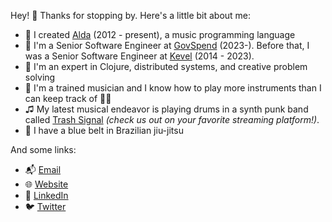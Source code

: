 Hey! 👋 Thanks for stopping by. Here's a little bit about me:

* 🎼 I created [Alda] (2012 - present), a music programming language
* 💼 I'm a Senior Software Engineer at [GovSpend] (2023-). Before that, I was a
  Senior Software Engineer at [Kevel] (2014 - 2023).
* 🧠 I'm an expert in Clojure, distributed systems, and creative problem
  solving
* 🎸 I'm a trained musician and I know how to play more instruments than I can
  keep track of 😵‍💫
* ♫ My latest musical endeavor is playing drums in a synth punk band called
  [Trash Signal] _(check us out on your favorite streaming platform!)_.
* 🥋 I have a blue belt in Brazilian jiu-jitsu

And some links:

* 📬 [Email]
* 🌐 [Website]
* 🤝 [LinkedIn]
* 🐦 [Twitter]

[Alda]: https://github.com/alda-lang/alda
[GovSpend]: https://govspend.com
[Kevel]: https://kevel.com
[Trash Signal]: https://trashsignal.bandcamp.com
[Email]: mailto:dave.yarwood@gmail.com?subject=Hi+Dave!
[Website]: https://djy.io
[LinkedIn]: https://www.linkedin.com/in/dave-yarwood/
[Twitter]: https://twitter.com/dave_yarwood
